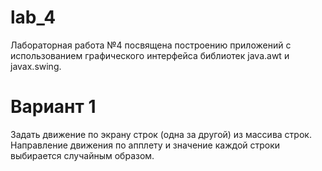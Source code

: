 # lab_4
Лабораторная работа №4 посвящена построению приложений с использованием графического интерфейса библиотек java.awt и javax.swing.

# Вариант 1
Задать движение по экрану строк (одна за другой) из массива строк. Направление движения по апплету и значение каждой строки выбирается случайным образом.
